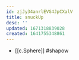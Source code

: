 ```yaml
---
id: zjJy34anrlEVG4JpCXalV
title: snuckUp
desc: ''
updated: 1671318839028
created: 1641755348861
---
```




- [[c.Sphere]] #shapow
